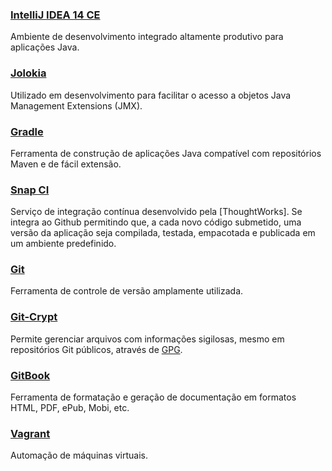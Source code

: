 ### [IntelliJ IDEA 14 CE](https://www.jetbrains.com/idea/download/)

Ambiente de desenvolvimento integrado altamente produtivo para aplicações Java.

### [Jolokia](http://www.jolokia.org)

Utilizado em desenvolvimento para facilitar o acesso a objetos Java Management Extensions (JMX).

### [Gradle](http://www.gradle.org)

Ferramenta de construção de aplicações Java compatível com repositórios Maven e de fácil extensão.

### [Snap CI](http://snap-ci.com)

Serviço de integração contínua desenvolvido pela [ThoughtWorks]. Se integra ao Github permitindo que, a cada novo código submetido, uma versão da aplicação seja compilada, testada, empacotada e publicada em um ambiente predefinido.

### [Git](http://git-scm.org)

Ferramenta de controle de versão amplamente utilizada.

### [Git-Crypt](https://www.agwa.name/projects/git-crypt/)

Permite gerenciar arquivos com informações sigilosas, mesmo em repositórios Git públicos, através de [GPG].

[GPG]:https://www.gnupg.org/

### [GitBook](http://gitbook.com)

Ferramenta de formatação e geração de documentação em formatos HTML, PDF, ePub, Mobi, etc.

### [Vagrant](http://vagrantup.com)

Automação de máquinas virtuais.